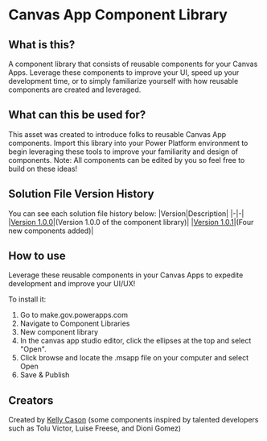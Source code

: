 # Canvas App Component Library

## What is this?
A component library that consists of reusable components for your Canvas Apps. Leverage these components to improve your UI, speed up your development time, or to simply familiarize yourself with how reusable components are created and leveraged.

## What can this be used for?
This asset was created to introduce folks to reusable Canvas App components. Import this library into your Power Platform environment to begin leveraging these tools to improve your familiarity and design of components. Note: All components can be edited by you so feel free to build on these ideas!

## Solution File Version History
You can see each solution file history below:
|Version|Description|
|-|-|
|[Version 1.0.0](https://github.com/microsoft/SLG-Business-Applications/releases/download/3/Kelly.Cason.Canvas.Component.Library.-.Version.1.0.0.msapp)|(Version 1.0.0 of the component library)|
|[Version 1.0.1](./Kelly-Cason-Canvas-Components-1.0.1)|(Four new components added)|

## How to use
Leverage these reusable components in your Canvas Apps to expedite development and improve your UI/UX!

To install it: 
1. Go to make.gov.powerapps.com 
2. Navigate to Component Libraries 
3. New component library 
4. In the canvas app studio editor, click the ellipses at the top and select "Open". 
5. Click browse and locate the .msapp file on your computer and select Open 
6. Save & Publish

## Creators
Created by [Kelly Cason](https://www.linkedin.com/in/kellycason/) (some components inspired by talented developers such as Tolu Victor, Luise Freese, and Dioni Gomez)
